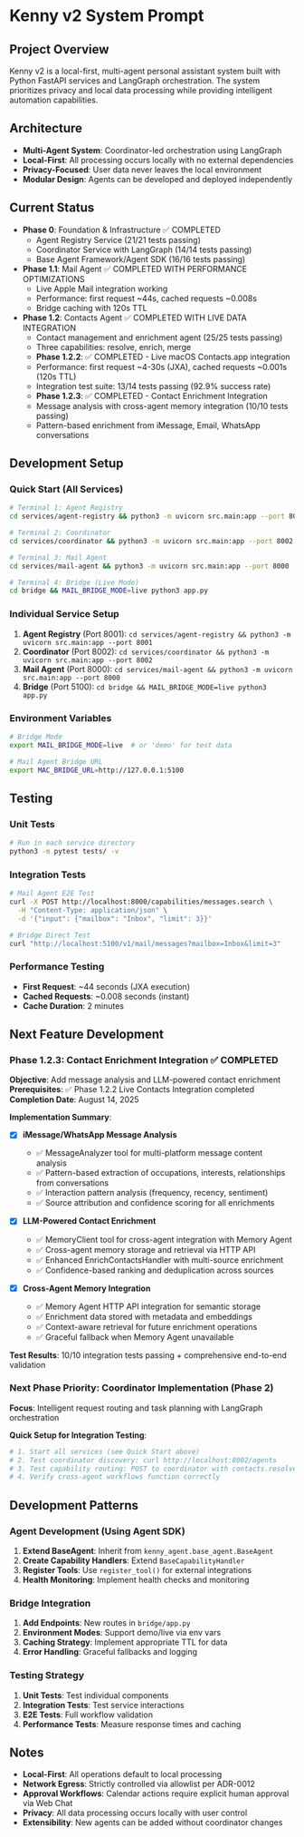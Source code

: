 # Kenny v2 System Prompt

## Project Overview
Kenny v2 is a local-first, multi-agent personal assistant system built with Python FastAPI services and LangGraph orchestration. The system prioritizes privacy and local data processing while providing intelligent automation capabilities.

## Architecture
- **Multi-Agent System**: Coordinator-led orchestration using LangGraph
- **Local-First**: All processing occurs locally with no external dependencies
- **Privacy-Focused**: User data never leaves the local environment
- **Modular Design**: Agents can be developed and deployed independently

## Current Status
- **Phase 0**: Foundation & Infrastructure ✅ COMPLETED
  - Agent Registry Service (21/21 tests passing)
  - Coordinator Service with LangGraph (14/14 tests passing)
  - Base Agent Framework/Agent SDK (16/16 tests passing)
- **Phase 1.1**: Mail Agent ✅ COMPLETED WITH PERFORMANCE OPTIMIZATIONS
  - Live Apple Mail integration working
  - Performance: first request ~44s, cached requests ~0.008s
  - Bridge caching with 120s TTL
- **Phase 1.2**: Contacts Agent ✅ COMPLETED WITH LIVE DATA INTEGRATION
  - Contact management and enrichment agent (25/25 tests passing)
  - Three capabilities: resolve, enrich, merge
  - **Phase 1.2.2**: ✅ COMPLETED - Live macOS Contacts.app integration
  - Performance: first request ~4-30s (JXA), cached requests ~0.001s (120s TTL)
  - Integration test suite: 13/14 tests passing (92.9% success rate)
  - **Phase 1.2.3**: ✅ COMPLETED - Contact Enrichment Integration
  - Message analysis with cross-agent memory integration (10/10 tests passing)
  - Pattern-based enrichment from iMessage, Email, WhatsApp conversations

## Development Setup

### Quick Start (All Services)
```bash
# Terminal 1: Agent Registry
cd services/agent-registry && python3 -m uvicorn src.main:app --port 8001

# Terminal 2: Coordinator  
cd services/coordinator && python3 -m uvicorn src.main:app --port 8002

# Terminal 3: Mail Agent
cd services/mail-agent && python3 -m uvicorn src.main:app --port 8000

# Terminal 4: Bridge (Live Mode)
cd bridge && MAIL_BRIDGE_MODE=live python3 app.py
```

### Individual Service Setup
1. **Agent Registry** (Port 8001): `cd services/agent-registry && python3 -m uvicorn src.main:app --port 8001`
2. **Coordinator** (Port 8002): `cd services/coordinator && python3 -m uvicorn src.main:app --port 8002`
3. **Mail Agent** (Port 8000): `cd services/mail-agent && python3 -m uvicorn src.main:app --port 8000`
4. **Bridge** (Port 5100): `cd bridge && MAIL_BRIDGE_MODE=live python3 app.py`

### Environment Variables
```bash
# Bridge Mode
export MAIL_BRIDGE_MODE=live  # or 'demo' for test data

# Mail Agent Bridge URL
export MAC_BRIDGE_URL=http://127.0.0.1:5100
```

## Testing

### Unit Tests
```bash
# Run in each service directory
python3 -m pytest tests/ -v
```

### Integration Tests
```bash
# Mail Agent E2E Test
curl -X POST http://localhost:8000/capabilities/messages.search \
  -H "Content-Type: application/json" \
  -d '{"input": {"mailbox": "Inbox", "limit": 3}}'

# Bridge Direct Test  
curl "http://localhost:5100/v1/mail/messages?mailbox=Inbox&limit=3"
```

### Performance Testing
- **First Request**: ~44 seconds (JXA execution)
- **Cached Requests**: ~0.008 seconds (instant)
- **Cache Duration**: 2 minutes

## Next Feature Development

### Phase 1.2.3: Contact Enrichment Integration ✅ **COMPLETED**
**Objective**: Add message analysis and LLM-powered contact enrichment
**Prerequisites**: ✅ Phase 1.2.2 Live Contacts Integration completed
**Completion Date**: August 14, 2025

**Implementation Summary**:

- [x] **iMessage/WhatsApp Message Analysis**
  - ✅ MessageAnalyzer tool for multi-platform message content analysis
  - ✅ Pattern-based extraction of occupations, interests, relationships from conversations
  - ✅ Interaction pattern analysis (frequency, recency, sentiment)
  - ✅ Source attribution and confidence scoring for all enrichments

- [x] **LLM-Powered Contact Enrichment**
  - ✅ MemoryClient tool for cross-agent integration with Memory Agent
  - ✅ Cross-agent memory storage and retrieval via HTTP API
  - ✅ Enhanced EnrichContactsHandler with multi-source enrichment
  - ✅ Confidence-based ranking and deduplication across sources

- [x] **Cross-Agent Memory Integration**
  - ✅ Memory Agent HTTP API integration for semantic storage
  - ✅ Enrichment data stored with metadata and embeddings
  - ✅ Context-aware retrieval for future enrichment operations
  - ✅ Graceful fallback when Memory Agent unavailable

**Test Results**: 10/10 integration tests passing + comprehensive end-to-end validation

### Next Phase Priority: Coordinator Implementation (Phase 2)
**Focus**: Intelligent request routing and task planning with LangGraph orchestration

**Quick Setup for Integration Testing**:
```bash
# 1. Start all services (see Quick Start above)
# 2. Test coordinator discovery: curl http://localhost:8002/agents
# 3. Test capability routing: POST to coordinator with contacts.resolve
# 4. Verify cross-agent workflows function correctly
```

## Development Patterns

### Agent Development (Using Agent SDK)
1. **Extend BaseAgent**: Inherit from `kenny_agent.base_agent.BaseAgent`
2. **Create Capability Handlers**: Extend `BaseCapabilityHandler`
3. **Register Tools**: Use `register_tool()` for external integrations
4. **Health Monitoring**: Implement health checks and monitoring

### Bridge Integration
1. **Add Endpoints**: New routes in `bridge/app.py`
2. **Environment Modes**: Support demo/live via env vars
3. **Caching Strategy**: Implement appropriate TTL for data
4. **Error Handling**: Graceful fallbacks and logging

### Testing Strategy
1. **Unit Tests**: Test individual components
2. **Integration Tests**: Test service interactions
3. **E2E Tests**: Full workflow validation
4. **Performance Tests**: Measure response times and caching

## Notes
- **Local-First**: All operations default to local processing
- **Network Egress**: Strictly controlled via allowlist per ADR-0012
- **Approval Workflows**: Calendar actions require explicit human approval via Web Chat
- **Privacy**: All data processing occurs locally with user control
- **Extensibility**: New agents can be added without coordinator changes
